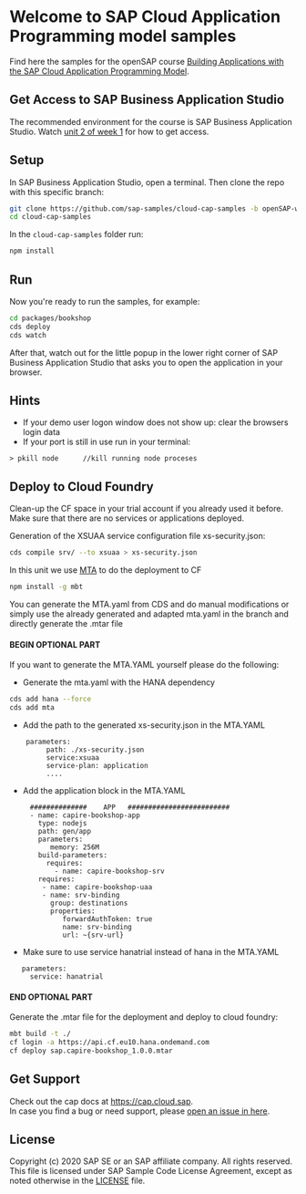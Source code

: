# Welcome to SAP Cloud Application Programming model samples

Find here the samples for the openSAP course [Building Applications with the SAP Cloud Application Programming Model](https://open.sap.com/courses/cp7).

## Get Access to SAP Business Application Studio
The recommended environment for the course is SAP Business Application Studio.  Watch [unit 2 of week 1](https://open.sap.com/courses/cp7/items/51pzQUzbXHr2kdbOmVs6jI) for how to get access.

## Setup

In SAP Business Application Studio, open a terminal.
Then clone the repo with this specific branch:

```sh
git clone https://github.com/sap-samples/cloud-cap-samples -b openSAP-week3-unit5
cd cloud-cap-samples
```

In the `cloud-cap-samples` folder run:
```sh
npm install
```

## Run

Now you're ready to run the samples, for example:
```sh
cd packages/bookshop
cds deploy
cds watch
```

After that, watch out for the little popup in the lower right corner of SAP Business Application Studio that asks you to open the application in your browser.

## Hints
- If your demo user logon window does not show up:  clear the browsers login data
- If your port is still in use run in your terminal:
```
> pkill node      //kill running node proceses
```

## Deploy to Cloud Foundry

Clean-up the CF space in your trial account if you already used it before. Make sure that there are no services or applications deployed.

Generation of the XSUAA service configuration file xs-security.json:
```sh
cds compile srv/ --to xsuaa > xs-security.json
```

In this unit we use  [MTA](https://sap.github.io/cloud-mta-build-tool/) to do the deployment to CF
```sh
npm install -g mbt
```
You can generate the MTA.yaml from CDS and do manual modifications or simply use the already generated and adapted  mta.yaml in the branch and directly generate the .mtar file



#### BEGIN OPTIONAL PART

If you want to generate the MTA.YAML yourself please do the following:

- Generate the mta.yaml with the HANA dependency
```sh
cds add hana --force
cds add mta
```

- Add the path to the generated xs-security.json in the MTA.YAML
```
    parameters:
         path: ./xs-security.json
         service:xsuaa
         service-plan: application
         ....
```
- Add the application block in the MTA.YAML
```
     ##############    APP   #########################
     - name: capire-bookshop-app
       type: nodejs
       path: gen/app
       parameters:
          memory: 256M
       build-parameters:
         requires:
           - name: capire-bookshop-srv
       requires:
        - name: capire-bookshop-uaa
        - name: srv-binding
          group: destinations
          properties:
             forwardAuthToken: true
             name: srv-binding
             url: ~{srv-url}
```
- Make sure to use service hanatrial instead of hana in the MTA.YAML
```
   parameters:
     service: hanatrial
```
#### END OPTIONAL PART

Generate the .mtar file for the deployment and deploy to cloud foundry:
```sh
mbt build -t ./
cf login -a https://api.cf.eu10.hana.ondemand.com
cf deploy sap.capire-bookshop_1.0.0.mtar
```

## Get Support

Check out the cap docs at https://cap.cloud.sap. <br>
In case you find a bug or need support, please [open an issue in here](https://github.com/SAP-samples/cloud-cap-samples/issues/new).


## License

Copyright (c) 2020 SAP SE or an SAP affiliate company. All rights reserved. This file is licensed under SAP Sample Code License Agreement, except as noted otherwise in the [LICENSE](/LICENSE) file.
